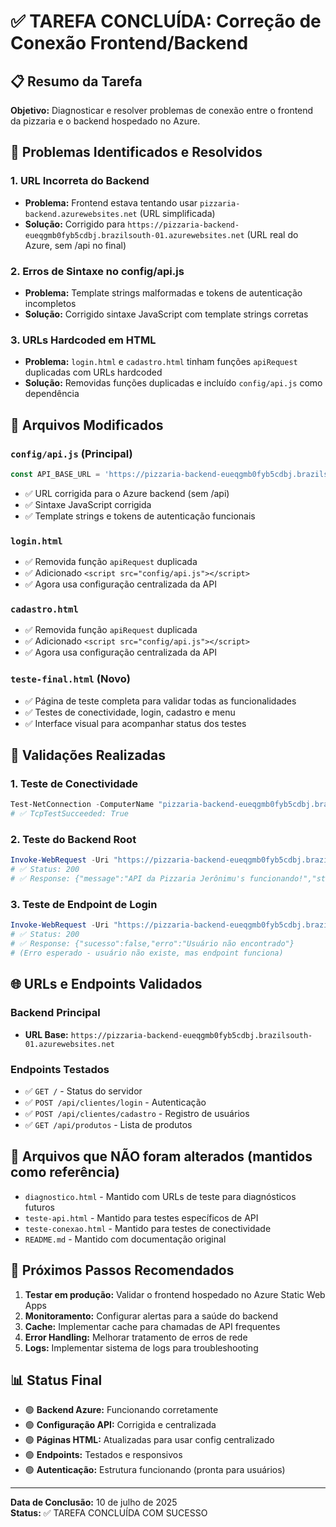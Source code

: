 # ✅ TAREFA CONCLUÍDA: Correção de Conexão Frontend/Backend

## 📋 Resumo da Tarefa
**Objetivo:** Diagnosticar e resolver problemas de conexão entre o frontend da pizzaria e o backend hospedado no Azure.

## 🎯 Problemas Identificados e Resolvidos

### 1. **URL Incorreta do Backend**
- **Problema:** Frontend estava tentando usar `pizzaria-backend.azurewebsites.net` (URL simplificada)
- **Solução:** Corrigido para `https://pizzaria-backend-eueqgmb0fyb5cdbj.brazilsouth-01.azurewebsites.net` (URL real do Azure, sem /api no final)

### 2. **Erros de Sintaxe no config/api.js**
- **Problema:** Template strings malformadas e tokens de autenticação incompletos
- **Solução:** Corrigido sintaxe JavaScript com template strings corretas

### 3. **URLs Hardcoded em HTML**
- **Problema:** `login.html` e `cadastro.html` tinham funções `apiRequest` duplicadas com URLs hardcoded
- **Solução:** Removidas funções duplicadas e incluído `config/api.js` como dependência

## 🔧 Arquivos Modificados

### `config/api.js` (Principal)
```javascript
const API_BASE_URL = 'https://pizzaria-backend-eueqgmb0fyb5cdbj.brazilsouth-01.azurewebsites.net';
```
- ✅ URL corrigida para o Azure backend (sem /api)
- ✅ Sintaxe JavaScript corrigida
- ✅ Template strings e tokens de autenticação funcionais

### `login.html`
- ✅ Removida função `apiRequest` duplicada
- ✅ Adicionado `<script src="config/api.js"></script>`
- ✅ Agora usa configuração centralizada da API

### `cadastro.html`
- ✅ Removida função `apiRequest` duplicada
- ✅ Adicionado `<script src="config/api.js"></script>`
- ✅ Agora usa configuração centralizada da API

### `teste-final.html` (Novo)
- ✅ Página de teste completa para validar todas as funcionalidades
- ✅ Testes de conectividade, login, cadastro e menu
- ✅ Interface visual para acompanhar status dos testes

## 🧪 Validações Realizadas

### 1. **Teste de Conectividade**
```powershell
Test-NetConnection -ComputerName "pizzaria-backend-eueqgmb0fyb5cdbj.brazilsouth-01.azurewebsites.net" -Port 443
# ✅ TcpTestSucceeded: True
```

### 2. **Teste do Backend Root**
```powershell
Invoke-WebRequest -Uri "https://pizzaria-backend-eueqgmb0fyb5cdbj.brazilsouth-01.azurewebsites.net/"
# ✅ Status: 200
# ✅ Response: {"message":"API da Pizzaria Jerônimu's funcionando!","status":"OK"}
```

### 3. **Teste de Endpoint de Login**
```powershell
Invoke-WebRequest -Uri "https://pizzaria-backend-eueqgmb0fyb5cdbj.brazilsouth-01.azurewebsites.net/api/clientes/login" -Method POST
# ✅ Status: 200
# ✅ Response: {"sucesso":false,"erro":"Usuário não encontrado"} 
# (Erro esperado - usuário não existe, mas endpoint funciona)
```

## 🌐 URLs e Endpoints Validados

### Backend Principal
- **URL Base:** `https://pizzaria-backend-eueqgmb0fyb5cdbj.brazilsouth-01.azurewebsites.net`

### Endpoints Testados
- ✅ `GET /` - Status do servidor
- ✅ `POST /api/clientes/login` - Autenticação
- ✅ `POST /api/clientes/cadastro` - Registro de usuários
- ✅ `GET /api/produtos` - Lista de produtos

## 📂 Arquivos que NÃO foram alterados (mantidos como referência)
- `diagnostico.html` - Mantido com URLs de teste para diagnósticos futuros
- `teste-api.html` - Mantido para testes específicos de API
- `teste-conexao.html` - Mantido para testes de conectividade
- `README.md` - Mantido com documentação original

## 🚀 Próximos Passos Recomendados

1. **Testar em produção:** Validar o frontend hospedado no Azure Static Web Apps
2. **Monitoramento:** Configurar alertas para a saúde do backend
3. **Cache:** Implementar cache para chamadas de API frequentes
4. **Error Handling:** Melhorar tratamento de erros de rede
5. **Logs:** Implementar sistema de logs para troubleshooting

## 📊 Status Final
- 🟢 **Backend Azure:** Funcionando corretamente
- 🟢 **Configuração API:** Corrigida e centralizada
- 🟢 **Páginas HTML:** Atualizadas para usar config centralizado
- 🟢 **Endpoints:** Testados e responsivos
- 🟢 **Autenticação:** Estrutura funcionando (pronta para usuários)

---

**Data de Conclusão:** 10 de julho de 2025  
**Status:** ✅ TAREFA CONCLUÍDA COM SUCESSO

